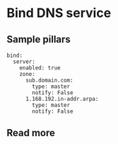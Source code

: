 
# Bind DNS service

## Sample pillars

    bind:
      server:
        enabled: true
        zone:
          sub.domain.com:
            type: master
            notify: False
          1.168.192.in-addr.arpa:
            type: master
            notify: False

## Read more
